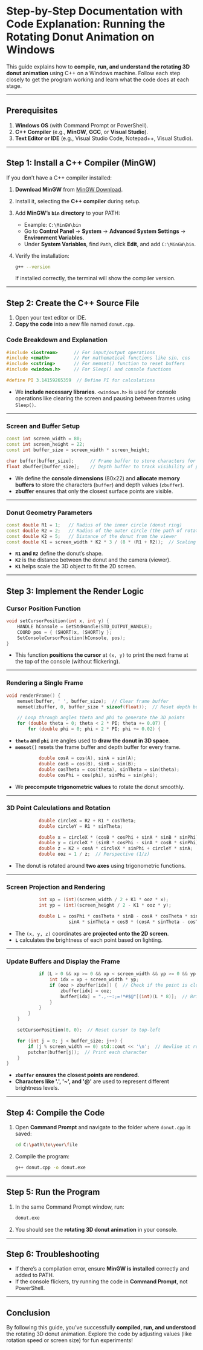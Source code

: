 # **Step-by-Step Documentation with Code Explanation: Running the Rotating Donut Animation on Windows**  

This guide explains how to **compile, run, and understand the rotating 3D donut animation** using C++ on a Windows machine. Follow each step closely to get the program working and learn what the code does at each stage.

---

## **Prerequisites**  
1. **Windows OS** (with Command Prompt or PowerShell).  
2. **C++ Compiler** (e.g., **MinGW**, **GCC**, or **Visual Studio**).  
3. **Text Editor or IDE** (e.g., Visual Studio Code, Notepad++, Visual Studio).  

---

## **Step 1: Install a C++ Compiler (MinGW)**  
If you don’t have a C++ compiler installed:  
1. **Download MinGW** from [MinGW Download](https://sourceforge.net/projects/mingw/).  
2. Install it, selecting the **C++ compiler** during setup.  
3. Add **MinGW’s `bin` directory** to your PATH:  
   - Example: `C:\MinGW\bin`  
   - Go to **Control Panel** → **System** → **Advanced System Settings** → **Environment Variables**.  
   - Under **System Variables**, find `Path`, click **Edit**, and add `C:\MinGW\bin`.

4. Verify the installation:
   ```bash
   g++ --version
   ```
   If installed correctly, the terminal will show the compiler version.

---

## **Step 2: Create the C++ Source File**  
1. Open your text editor or IDE.  
2. **Copy the code** into a new file named `donut.cpp`.  

### **Code Breakdown and Explanation**

```cpp
#include <iostream>      // For input/output operations
#include <cmath>         // For mathematical functions like sin, cos
#include <cstring>       // For memset() function to reset buffers
#include <windows.h>     // For Sleep() and console functions

#define PI 3.14159265359  // Define PI for calculations
```
- We **include necessary libraries**. `<windows.h>` is used for console operations like clearing the screen and pausing between frames using `Sleep()`.

---

### **Screen and Buffer Setup**
```cpp
const int screen_width = 80;
const int screen_height = 22;
const int buffer_size = screen_width * screen_height;

char buffer[buffer_size];      // Frame buffer to store characters for display
float zbuffer[buffer_size];    // Depth buffer to track visibility of points
```
- We define the **console dimensions** (80x22) and **allocate memory buffers** to store the characters (`buffer`) and depth values (`zbuffer`).  
- **zbuffer** ensures that only the closest surface points are visible.

---

### **Donut Geometry Parameters**
```cpp
const double R1 = 1;   // Radius of the inner circle (donut ring)
const double R2 = 2;   // Radius of the outer circle (the path of rotation)
const double K2 = 5;   // Distance of the donut from the viewer
const double K1 = screen_width * K2 * 3 / (8 * (R1 + R2));  // Scaling factor
```
- **`R1` and `R2`** define the donut’s shape.  
- **`K2`** is the distance between the donut and the camera (viewer).  
- **`K1`** helps scale the 3D object to fit the 2D screen.

---

## **Step 3: Implement the Render Logic**
### **Cursor Position Function**
```cpp
void setCursorPosition(int x, int y) {
    HANDLE hConsole = GetStdHandle(STD_OUTPUT_HANDLE);
    COORD pos = { (SHORT)x, (SHORT)y };
    SetConsoleCursorPosition(hConsole, pos);
}
```
- This function **positions the cursor** at `(x, y)` to print the next frame at the top of the console (without flickering).

---

### **Rendering a Single Frame**
```cpp
void renderFrame() {
    memset(buffer, ' ', buffer_size);  // Clear frame buffer
    memset(zbuffer, 0, buffer_size * sizeof(float));  // Reset depth buffer

    // Loop through angles theta and phi to generate the 3D points
    for (double theta = 0; theta < 2 * PI; theta += 0.07) {
        for (double phi = 0; phi < 2 * PI; phi += 0.02) {
```
- **`theta` and `phi`** are angles used to **draw the donut in 3D space**.  
- **`memset()`** resets the frame buffer and depth buffer for every frame.

```cpp
            double cosA = cos(A), sinA = sin(A);
            double cosB = cos(B), sinB = sin(B);
            double cosTheta = cos(theta), sinTheta = sin(theta);
            double cosPhi = cos(phi), sinPhi = sin(phi);
```
- We **precompute trigonometric values** to rotate the donut smoothly.

---

### **3D Point Calculations and Rotation**
```cpp
            double circleX = R2 + R1 * cosTheta;
            double circleY = R1 * sinTheta;

            double x = circleX * (cosB * cosPhi + sinA * sinB * sinPhi) - circleY * cosA * sinB;
            double y = circleX * (sinB * cosPhi - sinA * cosB * sinPhi) + circleY * cosA * cosB;
            double z = K2 + cosA * circleX * sinPhi + circleY * sinA;
            double ooz = 1 / z;  // Perspective (1/z)
```
- The donut is rotated around **two axes** using trigonometric functions.

---

### **Screen Projection and Rendering**
```cpp
            int xp = (int)(screen_width / 2 + K1 * ooz * x);
            int yp = (int)(screen_height / 2 - K1 * ooz * y);

            double L = cosPhi * cosTheta * sinB - cosA * cosTheta * sinPhi - 
                       sinA * sinTheta + cosB * (cosA * sinTheta - cosTheta * sinA * sinPhi);
```
- The `(x, y, z)` coordinates are **projected onto the 2D screen**.  
- **`L`** calculates the brightness of each point based on lighting.

---

### **Update Buffers and Display the Frame**
```cpp
            if (L > 0 && xp >= 0 && xp < screen_width && yp >= 0 && yp < screen_height) {
                int idx = xp + screen_width * yp;
                if (ooz > zbuffer[idx]) {  // Check if the point is closer
                    zbuffer[idx] = ooz;
                    buffer[idx] = ".,-~:;=!*#$@"[(int)(L * 8)];  // Brightness to character
                }
            }
        }
    }

    setCursorPosition(0, 0);  // Reset cursor to top-left

    for (int j = 0; j < buffer_size; j++) {
        if (j % screen_width == 0) std::cout << '\n';  // Newline at row end
        putchar(buffer[j]);  // Print each character
    }
}
```
- **`zbuffer` ensures the closest points are rendered**.  
- **Characters like '.', '~', and '@'** are used to represent different brightness levels.

---

## **Step 4: Compile the Code**
1. Open **Command Prompt** and navigate to the folder where `donut.cpp` is saved:
   ```bash
   cd C:\path\to\your\file
   ```
2. Compile the program:
   ```bash
   g++ donut.cpp -o donut.exe
   ```

---

## **Step 5: Run the Program**
1. In the same Command Prompt window, run:
   ```bash
   donut.exe
   ```
2. You should see the **rotating 3D donut animation** in your console.

---

## **Step 6: Troubleshooting**
- If there’s a compilation error, ensure **MinGW is installed** correctly and added to PATH.
- If the console flickers, try running the code in **Command Prompt**, not PowerShell.

---

## **Conclusion**
By following this guide, you’ve successfully **compiled, run, and understood** the rotating 3D donut animation. Explore the code by adjusting values (like rotation speed or screen size) for fun experiments!
